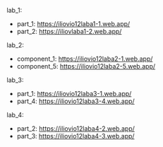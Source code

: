 lab_1:  
  - part_1: https://iliovio12laba1-1.web.app/  
  - part_2: https://iliovlaba1-2.web.app/  

lab_2:  
  - component_1: https://iliovio12laba2-1.web.app/  
  - component_5: https://iliovio12laba2-5.web.app/

lab_3:  
  - part_1: https://iliovio12laba3-1.web.app/ 
  - part_4: https://iliovio12laba3-4.web.app/  

lab_4:  
  - part_2: https://iliovio12laba4-2.web.app/  
  - part_3: https://iliovio12laba4-3.web.app/  
